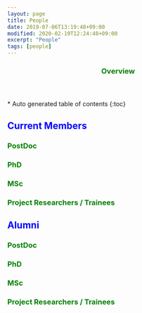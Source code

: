 ```yaml
---
layout: page
title: People  
date: 2019-07-06T13:19:48+09:00
modified: 2020-02-19T12:24:48+09:00
excerpt: "People"
tags: [people]
---
```



<section id="table-of-contents" class="toc">
  <header>
    <h3>Overview</h3>
  </header>
<div id="drawer" markdown="1">
*  Auto generated table of contents
{:toc}
</div>
</section><!-- /#table-of-contents -->

<style>
H2{color:Blue !important;}
H3{color:Green !important;}
p{color:Black !important;}
</style>

## Current Members


### PostDoc


### PhD


### MSc


### Project Researchers / Trainees



## Alumni

### PostDoc


### PhD


### MSc


### Project Researchers / Trainees






